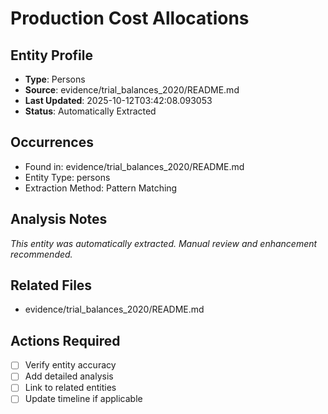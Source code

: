 # Production Cost Allocations

## Entity Profile
- **Type**: Persons
- **Source**: evidence/trial_balances_2020/README.md
- **Last Updated**: 2025-10-12T03:42:08.093053
- **Status**: Automatically Extracted

## Occurrences
- Found in: evidence/trial_balances_2020/README.md
- Entity Type: persons
- Extraction Method: Pattern Matching

## Analysis Notes
*This entity was automatically extracted. Manual review and enhancement recommended.*

## Related Files
- evidence/trial_balances_2020/README.md

## Actions Required
- [ ] Verify entity accuracy
- [ ] Add detailed analysis
- [ ] Link to related entities
- [ ] Update timeline if applicable
